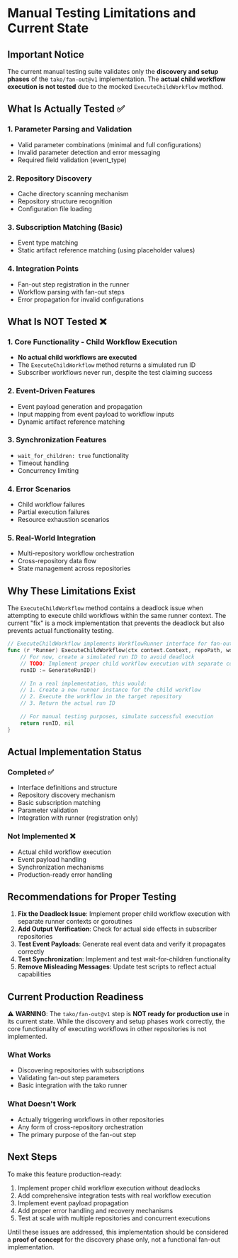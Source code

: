 # Manual Testing Limitations and Current State

## Important Notice

The current manual testing suite validates only the **discovery and setup phases** of the `tako/fan-out@v1` implementation. The **actual child workflow execution is not tested** due to the mocked `ExecuteChildWorkflow` method.

## What Is Actually Tested ✅

### 1. Parameter Parsing and Validation
- Valid parameter combinations (minimal and full configurations)
- Invalid parameter detection and error messaging
- Required field validation (event_type)

### 2. Repository Discovery
- Cache directory scanning mechanism
- Repository structure recognition
- Configuration file loading

### 3. Subscription Matching (Basic)
- Event type matching
- Static artifact reference matching (using placeholder values)

### 4. Integration Points
- Fan-out step registration in the runner
- Workflow parsing with fan-out steps
- Error propagation for invalid configurations

## What Is NOT Tested ❌

### 1. Core Functionality - Child Workflow Execution
- **No actual child workflows are executed**
- The `ExecuteChildWorkflow` method returns a simulated run ID
- Subscriber workflows never run, despite the test claiming success

### 2. Event-Driven Features
- Event payload generation and propagation
- Input mapping from event payload to workflow inputs
- Dynamic artifact reference matching

### 3. Synchronization Features
- `wait_for_children: true` functionality
- Timeout handling
- Concurrency limiting

### 4. Error Scenarios
- Child workflow failures
- Partial execution failures
- Resource exhaustion scenarios

### 5. Real-World Integration
- Multi-repository workflow orchestration
- Cross-repository data flow
- State management across repositories

## Why These Limitations Exist

The `ExecuteChildWorkflow` method contains a deadlock issue when attempting to execute child workflows within the same runner context. The current "fix" is a mock implementation that prevents the deadlock but also prevents actual functionality testing.

```go
// ExecuteChildWorkflow implements WorkflowRunner interface for fan-out step execution.
func (r *Runner) ExecuteChildWorkflow(ctx context.Context, repoPath, workflowName string, inputs map[string]string) (string, error) {
    // For now, create a simulated run ID to avoid deadlock
    // TODO: Implement proper child workflow execution with separate context
    runID := GenerateRunID()
    
    // In a real implementation, this would:
    // 1. Create a new runner instance for the child workflow
    // 2. Execute the workflow in the target repository  
    // 3. Return the actual run ID
    
    // For manual testing purposes, simulate successful execution
    return runID, nil
}
```

## Actual Implementation Status

### Completed ✅
- Interface definitions and structure
- Repository discovery mechanism
- Basic subscription matching
- Parameter validation
- Integration with runner (registration only)

### Not Implemented ❌
- Actual child workflow execution
- Event payload handling
- Synchronization mechanisms
- Production-ready error handling

## Recommendations for Proper Testing

1. **Fix the Deadlock Issue**: Implement proper child workflow execution with separate runner contexts or goroutines
2. **Add Output Verification**: Check for actual side effects in subscriber repositories
3. **Test Event Payloads**: Generate real event data and verify it propagates correctly
4. **Test Synchronization**: Implement and test wait-for-children functionality
5. **Remove Misleading Messages**: Update test scripts to reflect actual capabilities

## Current Production Readiness

⚠️ **WARNING**: The `tako/fan-out@v1` step is **NOT ready for production use** in its current state. While the discovery and setup phases work correctly, the core functionality of executing workflows in other repositories is not implemented.

### What Works
- Discovering repositories with subscriptions
- Validating fan-out step parameters
- Basic integration with the tako runner

### What Doesn't Work
- Actually triggering workflows in other repositories
- Any form of cross-repository orchestration
- The primary purpose of the fan-out step

## Next Steps

To make this feature production-ready:

1. Implement proper child workflow execution without deadlocks
2. Add comprehensive integration tests with real workflow execution
3. Implement event payload propagation
4. Add proper error handling and recovery mechanisms
5. Test at scale with multiple repositories and concurrent executions

Until these issues are addressed, this implementation should be considered a **proof of concept** for the discovery phase only, not a functional fan-out implementation.